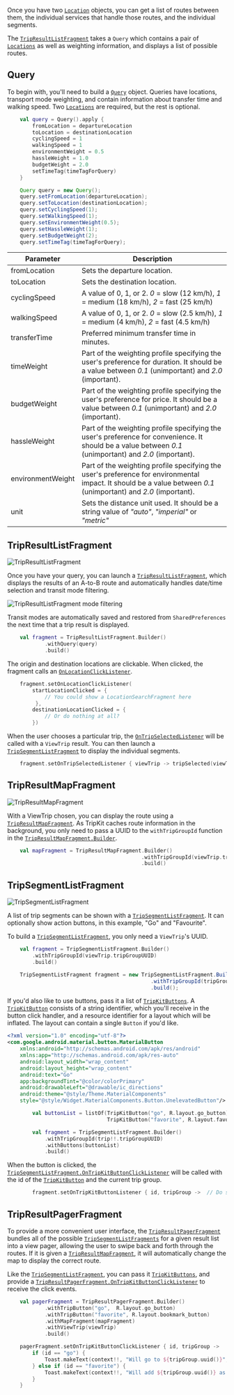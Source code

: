 Once you have two [`Location`](tripkit-android/com.skedgo.android.common.model/-location/index.md) objects, you can get a list of routes between them, the individual services that handle those
routes, and the individual segments.
 
The [`TripResultListFragment`](tripkit-android/com.skedgo.tripkit.ui.tripresults/-trip-result-list-fragment/index.md) takes a `Query` which contains a pair of [`Locations`](tripkit-android/com.skedgo.android.common.model/-location/index.md) as well as weighting information,
and displays a list of possible routes.

## Query

To begin with, you'll need to build a [`Query`](tripkit-android/com.skedgo.android.common.model/-query/index.md) object. Queries have locations, transport mode weighting, and contain
information about transfer time and walking speed. Two [`Locations`](tripkit-android/com.skedgo.android.common.model/-location/index.md) are required, but the rest is optional.

````kotlin tab="Kotlin"
    val query = Query().apply {
        fromLocation = departureLocation
        toLocation = destinationLocation
        cyclingSpeed = 1
        walkingSpeed = 1
        environmentWeight = 0.5
        hassleWeight = 1.0
        budgetWeight = 2.0
        setTimeTag(timeTagForQuery)
    }
````

````java tab="Java"
    Query query = new Query();
    query.setFromLocation(departureLocation);
    query.setToLocation(destinationLocation);
    query.setCyclingSpeed(1);
    query.setWalkingSpeed(1);
    query.setEnvironmentWeight(0.5);
    query.setHassleWeight(1);
    query.setBudgetWeight(2);
    query.setTimeTag(timeTagForQuery);
````

| Parameter | Description |
|-----------|-------------|
| fromLocation | Sets the departure location. |
| toLocation | Sets the destination location. |
| cyclingSpeed | A value of 0, 1, or 2. *0* = slow (12 km/h), *1* = medium (18 km/h), *2* = fast (25 km/h) |
| walkingSpeed | A value of 0, 1, or 2. *0* = slow (2.5 km/h), *1* = medium (4 km/h), *2* = fast (4.5 km/h) |
| transferTime | Preferred minimum transfer time in minutes. |
| timeWeight | Part of the weighting profile specifying the user's preference for duration. It should be a value between *0.1* (unimportant) and *2.0* (important). |
| budgetWeight | Part of the weighting profile specifying the user's preference for price. It should be a value between *0.1* (unimportant) and *2.0* (important). |
| hassleWeight | Part of the weighting profile specifying the user's preference for convenience. It should be a value between *0.1* (unimportant) and *2.0* (important). |
| environmentWeight | Part of the weighting profile specifying the user's preference for environmental impact. It should be a value between *0.1* (unimportant) and *2.0* (important). |
| unit | Sets the distance unit used. It should be a string value of *"auto"*, *"imperial"* or *"metric"*|

## TripResultListFragment

![TripResultListFragment](img/TripResultListFragment.png)

Once you have your query, you can launch a [`TripResultListFragment`](tripkit-android/com.skedgo.tripkit.ui.tripresults/-trip-result-list-fragment/index.md), which displays the results of an A-to-B route 
and automatically handles date/time selection and transit mode filtering.

![TripResultListFragment mode filtering](img/TripResultListFragment-ModeSelection.png)

Transit modes are automatically saved and restored from `SharedPreferences` the next time that a trip result is displayed.

````kotlin tab="Kotlin"
    val fragment = TripResultListFragment.Builder()
            .withQuery(query)
            .build()
````

The origin and destination locations are clickable. When clicked, the fragment calls an [`OnLocationClickListener`](tripkit-android/com.skedgo.tripkit.ui.tripresults/-trip-result-list-fragment/-on-location-click-listener/index.md).

````kotlin tab="Kotlin"
    fragment.setOnLocationClickListener(
        startLocationClicked = {
            // You could show a LocationSearchFragment here
         }, 
        destinationLocationClicked = {
            // Or do nothing at all?
        })
````

When the user chooses a particular trip, the [`OnTripSelectedListener`](tripkit-android/com.skedgo.tripkit.ui.tripresults/-trip-result-list-fragment/-on-trip-selected-listener/index.md) will be called with a `ViewTrip` result. 
You can then launch a [`TripSegmentListFragment`](tripkit_map_fragment.md#TripSegmentListFragment) to display the individual segments.

````kotlin tab="Kotlin"
    fragment.setOnTripSelectedListener { viewTrip -> tripSelected(viewTrip)}
````

## TripResultMapFragment

![TripResultMapFragment](img/TripResultMapFragment.png)

With a ViewTrip chosen, you can display the route using a [`TripResultMapFragment`](tripkit-android/com.skedgo.tripkit.ui.tripresult/-trip-result-map-fragment/index.md). As TripKit caches route information
in the background, you only need to pass a UUID to the `withTripGroupId` function in the [`TripResultMapFragment.Builder`](tripkit-android/com.skedgo.tripkit.ui.tripresult/-trip-result-map-fragment/-builder/index.md). 

````kotlin tab="Kotlin"
    val mapFragment = TripResultMapFragment.Builder()
                                           .withTripGroupId(viewTrip.tripGroupUUID)
                                           .build()
```` 

## TripSegmentListFragment

![TripSegmentListFragment](img/TripSegmentListFragment.png)

A list of trip segments can be shown with a [`TripSegmentListFragment`](tripkit-android/com.skedgo.tripkit.ui.tripresult/-trip-segment-list-fragment/index.md). It can optionally show action buttons, in this
example, "Go" and "Favourite".

To build a [`TripSegmentListFragment`](tripkit-android/com.skedgo.tripkit.ui.tripresult/-trip-segment-list-fragment/index.md), you only need a `ViewTrip`'s UUID.

````kotlin tab="Kotlin"
    val fragment = TripSegmentListFragment.Builder()
        .withTripGroupId(viewTrip.tripGroupUUID)
        .build()
````

````java tab="Java"
    TripSegmentListFragment fragment = new TripSegmentListFragment.Builder()
                                              .withTripGroupId(tripGroup.uuid())
                                              .build();
````

If you'd also like to use buttons, pass it a list of [`TripKitButtons`](tripkit-android/com.skedgo.tripkit.ui.model/-trip-kit-button/index.md). A [`TripKitButton`](tripkit-android/com.skedgo.tripkit.ui.model/-trip-kit-button/index.md) consists of a string identifier,
which you'll receive in the button click handler, and a resource identifier for a layout which will be inflated. The
layout can contain a single `Button` if you'd like.

````xml tab="Layout"
<?xml version="1.0" encoding="utf-8"?>
<com.google.android.material.button.MaterialButton 
    xmlns:android="http://schemas.android.com/apk/res/android"
    xmlns:app="http://schemas.android.com/apk/res-auto"
    android:layout_width="wrap_content"
    android:layout_height="wrap_content"
    android:text="Go"
    app:backgroundTint="@color/colorPrimary"
    android:drawableLeft="@drawable/ic_directions"
    android:theme="@style/Theme.MaterialComponents"
    style="@style/Widget.MaterialComponents.Button.UnelevatedButton"/>

````

````kotlin tab="Kotlin"
        val buttonList = listOf(TripKitButton("go", R.layout.go_button), 
                                TripKitButton("favorite", R.layout.favourite_button))

        val fragment = TripSegmentListFragment.Builder()
            .withTripGroupId(trip!!.tripGroupUUID)
            .withButtons(buttonList)
            .build()
````

When the button is clicked, the [`TripSegmentListFragment.OnTripKitButtonClickListener`](tripkit-android/com.skedgo.tripkit.ui.tripresult/-trip-segment-list-fragment/-on-trip-kit-button-click-listener/index.md) will be called with the id of the [`TripKitButton`](tripkit-android/com.skedgo.tripkit.ui.model/-trip-kit-button/index.md) and the
current trip group.

````kotlin tab="Kotlin"
        fragment.setOnTripKitButtonListener { id, tripGroup ->  // Do something with the button }
````

## TripResultPagerFragment

To provide a more convenient user interface, the [`TripResultPagerFragment`](tripkit-android/com.skedgo.tripkit.ui.tripresult/-trip-result-pager-fragment/index.md) bundles all of the possible [`TripSegmentListFragments`](trip_results.md#TripSegmentListFragment)
for a given result list into a view pager, allowing the user to swipe back and forth through the routes. If it is given a
[`TripResultMapFragment`](trip_results.md#TripResultMapFragment), it will automatically change the map to display the correct route.

Like the [`TripSegmentListFragment`](trip_results.md#TripSegmentListFragment), you can pass it [`TripKitButtons`](tripkit-android/com.skedgo.tripkit.ui.model/-trip-kit-button/index.md), and provide a [`TripResultPagerFragment.OnTripKitButtonClickListener`](tripkit-android/com.skedgo.tripkit.ui.tripresult/-trip-result-pager-fragment/-on-trip-kit-button-click-listener/index.md) to receive the click events.

````kotlin tab="Kotlin"
    val pagerFragment = TripResultPagerFragment.Builder()
            .withTripButton("go",  R.layout.go_button)
            .withTripButton("favorite", R.layout.bookmark_button)
            .withMapFragment(mapFragment)
            .withViewTrip(viewTrip)
            .build()

    pagerFragment.setOnTripKitButtonClickListener { id, tripGroup ->
        if (id == "go") {
            Toast.makeText(context!!, "Will go to ${tripGroup.uuid()}", Toast.LENGTH_SHORT).show()
        } else if (id == "favorite") {
            Toast.makeText(context!!, "Will add ${tripGroup.uuid()} as a favorite", Toast.LENGTH_SHORT).show()
        }
    }
````
